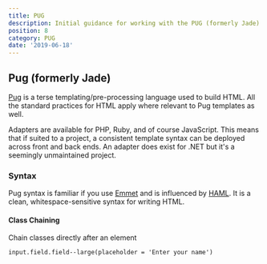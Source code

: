 ```yaml
---
title: PUG
description: Initial guidance for working with the PUG (formerly Jade) templating language
position: 8
category: PUG
date: '2019-06-18'
---
```


## Pug (formerly Jade)

[Pug][pug-docs] is a terse templating/pre-processing language used to build HTML.
All the standard practices for HTML apply where relevant to Pug templates
as well.

Adapters are available for PHP, Ruby, and of course JavaScript. This means that
if suited to a project, a consistent template syntax can be deployed across
front and back ends. An adapter does exist for .NET but it's a seemingly
unmaintained project.

### Syntax

Pug syntax is familiar if you use [Emmet][emmet] and is influenced by
[HAML][haml]. It is a clean, whitespace-sensitive syntax for writing HTML.

#### Class Chaining

Chain classes directly after an element

```
input.field.field--large(placeholder = 'Enter your name')
```

[pug-docs]: https://pugjs.org/api/getting-started.html

[emmet]: https://docs.emmet.io/

[haml]: https://haml.info/
